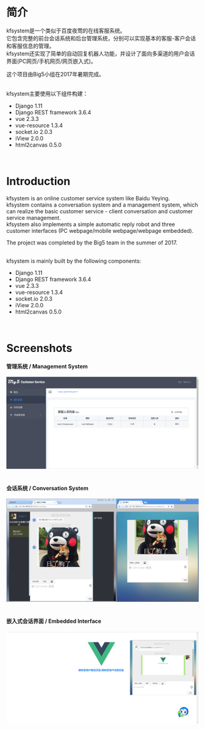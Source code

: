 # 简介
kfsystem是一个类似于百度夜莺的在线客服系统。<br>
它包含完整的前台会话系统和后台管理系统，分别可以实现基本的客服-客户会话和客服信息的管理。<br>
kfsystem还实现了简单的自动回复机器人功能，并设计了面向多渠道的用户会话界面(PC网页/手机网页/网页嵌入式)。<br>

这个项目由Big5小组在2017年暑期完成。<br><br>

kfsystem主要使用以下组件构建：<br>
* Django 1.11
* Django REST framework 3.6.4
* vue 2.3.3
* vue-resource 1.3.4
* socket.io 2.0.3
* iView 2.0.0
* html2canvas 0.5.0
<br>

# Introduction
kfsystem is an online customer service system like Baidu Yeying.<br>
kfsystem contains a conversation system and a management system, which can realize the basic customer service - client conversation and customer service management. <br>
kfsystem also implements a simple automatic reply robot and three customer interfaces (PC webpage/mobile webpage/webpage embedded).<br>

The project was completed by the Big5 team in the summer of 2017.<br><br>

kfsystem is mainly built by the following components: <br>
* Django 1.11
* Django REST framework 3.6.4
* vue 2.3.3
* vue-resource 1.3.4
* socket.io 2.0.3
* iView 2.0.0
* html2canvas 0.5.0
<br>

# Screenshots
#### 管理系统 / Management System
![管理系统 / Management System](https://github.com/romic-kid/kfsystem/raw/master/screenshots/1.png)
<br>

#### <br>会话系统 / Conversation System
![会话系统 / Conversation System](https://github.com/romic-kid/kfsystem/raw/master/screenshots/2.png)


#### <br>嵌入式会话界面 / Embedded Interface
![嵌入式会话界面 / Embedded Interface](https://github.com/romic-kid/kfsystem/raw/master/screenshots/3.png)
